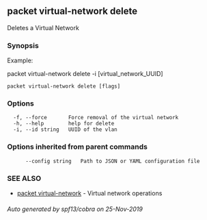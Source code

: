## packet virtual-network delete

Deletes a Virtual Network

### Synopsis

Example:

packet virtual-network delete -i [virtual_network_UUID]

	

```
packet virtual-network delete [flags]
```

### Options

```
  -f, --force       Force removal of the virtual network
  -h, --help        help for delete
  -i, --id string   UUID of the vlan
```

### Options inherited from parent commands

```
      --config string   Path to JSON or YAML configuration file
```

### SEE ALSO

* [packet virtual-network](packet_virtual-network.md)	 - Virtual network operations

###### Auto generated by spf13/cobra on 25-Nov-2019
